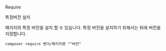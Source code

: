 Require



특정버전 설치

패키지의 특정 버전을 설치 할 수 있습니다. 특정 버전을 설치하기 위해서는 뒤에 버전을 지정합니다.

```
composer require 밴더/패키지명 "^버전"
```



